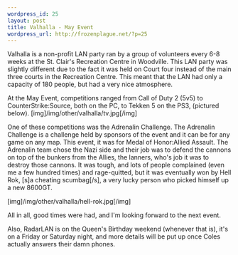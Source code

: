 ```yaml
--- 
wordpress_id: 25
layout: post
title: Valhalla - May Event
wordpress_url: http://frozenplague.net/?p=25
---
```

Valhalla is a non-profit LAN party ran by a group of volunteers every 6-8 weeks at the St. Clair's Recreation Centre in Woodville. This LAN party was slightly different due to the fact it was held on Court four instead of the main three courts in the Recreation Centre. This meant that the LAN had only a capacity of 180 people, but had a very nice atmosphere.

At the May Event, competitions ranged from Call of Duty 2 (5v5) to CounterStrike:Source, both on the PC, to Tekken 5 on the PS3, (pictured below).
[img]/img/other/valhalla/tv.jpg[/img]

One of these competitions was the Adrenalin Challenge. The Adrenalin Challenge is a challenge held by sponsors of the event and it can be for any game on any map. This event, it was for Medal of Honor:Allied Assault. The Adrenalin team chose the Nazi side and their job was to defend the cannons on top of the bunkers from the Allies, the lanners, who's job it was to destroy those cannons. It was tough, and lots of people complained (even me a few hundred times) and rage-quitted, but it was eventually won by Hell Rok, [s]a cheating scumbag[/s], a very lucky person who picked himself up a new 8600GT.

[img]/img/other/valhalla/hell-rok.jpg[/img]

All in all, good times were had, and I'm looking forward to the next event.

Also, RadarLAN is on the Queen's Birthday weekend (whenever that is), it's on a Friday or Saturday night, and more details will be put up once Coles actually answers their damn phones.
